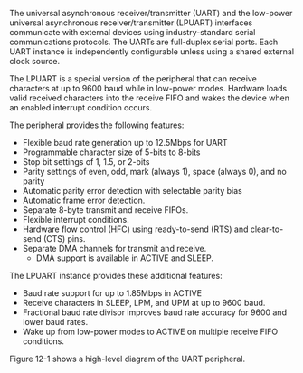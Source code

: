 The universal asynchronous receiver/transmitter (UART) and the low-power universal asynchronous receiver/transmitter (LPUART) interfaces communicate with external devices using industry-standard serial communications protocols. The UARTs are full-duplex serial ports. Each UART instance is independently configurable unless using a shared external clock source.

The LPUART is a special version of the peripheral that can receive characters at up to 9600 baud while in low-power modes. Hardware loads valid received characters into the receive FIFO and wakes the device when an enabled interrupt condition occurs.

The peripheral provides the following features:
- Flexible baud rate generation up to 12.5Mbps for UART
- Programmable character size of 5-bits to 8-bits
- Stop bit settings of 1, 1.5, or 2-bits
- Parity settings of even, odd, mark (always 1), space (always 0), and no parity
- Automatic parity error detection with selectable parity bias
- Automatic frame error detection.
- Separate 8-byte transmit and receive FIFOs.
- Flexible interrupt conditions.
- Hardware flow control (HFC) using ready-to-send (RTS) and clear-to-send (CTS) pins.
- Separate DMA channels for transmit and receive.
    - DMA support is available in ACTIVE and SLEEP.

The LPUART instance provides these additional features:
- Baud rate support for up to 1.85Mbps in ACTIVE
- Receive characters in SLEEP, LPM, and UPM at up to 9600 baud.
- Fractional baud rate divisor improves baud rate accuracy for 9600 and lower baud rates.
- Wake up from low-power modes to ACTIVE on multiple receive FIFO conditions.

Figure 12-1 shows a high-level diagram of the UART peripheral.